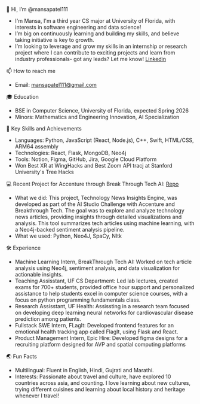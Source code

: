 👋 Hi, I’m @mansapatel111
- I'm Mansa, I'm a third year CS major at University of Florida, with interests in software engineering and data science!
- I’m big on continuously learning and building my skills, and believe taking initiative is key to growth.
- I’m looking to leverage and grow my skills in an internship or research project where I can contribute to exciting projects and learn from industry professionals- got any leads? Let me know! [Linkedin](https://www.linkedin.com/in/mansa-patel/)

📫 How to reach me
- Email: mansapatel111@gmail.com 

🎓 Education
- BSE in Computer Science, University of Florida, expected Spring 2026
- Minors: Mathematics and Engineering Innovation, AI Specialization 

🌟 Key Skills and Achievements
- Languages: Python, JavaScript (React, Node.js), C++, Swift, HTML/CSS, ARM64 assembly
- Technologies: React, Flask, MongoDB,  Neo4j
- Tools: Notion, Figma, GitHub, Jira, Google Cloud Platform
- Won Best XR at WingHacks and Best Zoom API tracj at Stanford University's Tree Hacks

💻 Recent Project for Accenture through Break Through Tech AI: [Repo](https://github.com/oyu-e/btt-accenture1c/tree/main)  
- What we did: This project, Technology News Insights Engine, was developed as part of the AI Studio Challenge with Accenture and Breakthrough Tech. The goal was to explore and analyze technology news articles, providing insights through detailed visualizations and analysis. This tool summarizes tech articles using machine learning, with a Neo4j-backed sentiment analysis pipeline.
- What we used: Python, Neo4J, SpaCy, Nltk

🛠️ Experience
- Machine Learning Intern, BreakThrough Tech AI: Worked on tech article analysis using Neo4j, sentiment analysis, and data visualization for actionable insights.
- Teaching Assisstant, UF CS Department: Led lab lectures, created exams for 700+ students, provided office hour support and personalized assistance to help students excel in computer 
  science courses, with a focus on python programming fundamentals class.
- Research Assisstant, UF Health: Assissting in a research team focused on developing deep learning neural networks for cardiovascular disease prediction among patients.
- Fullstack SWE Intern, FLagIt: Developed frontend features for an emotional health tracking app called FlagIt, using Flask and React.
- Product Management Intern, Epic Hire: Developed figma designs for a recruiting platform designed for AVP and spatial computing platforms

🌏 Fun Facts
- Multilingual: Fluent in English, Hindi, Gujrati and Marathi.
- Interests: Passionate about travel and culture, have explored 10 countries across asia, and counting. I love learning about new cultures, trying different cuisines and learning about local history and heritage whenever I travel!




